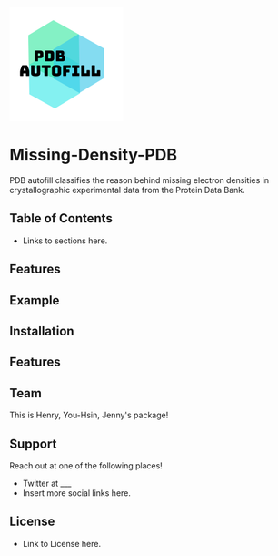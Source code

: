 ![Logo](Logo.png "Logo")

# Missing-Density-PDB

PDB autofill classifies the reason behind missing electron densities in crystallographic experimental data from the Protein Data Bank.

## Table of Contents
* Links to sections here.

## Features

## Example

## Installation

## Features

## Team
This is Henry, You-Hsin, Jenny's package!

## Support

Reach out at one of the following places!
* Twitter at ___
* Insert more social links here.

## License
* Link to License here.
